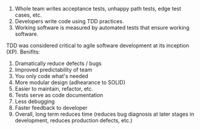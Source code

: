1. Whole team writes acceptance tests, unhappy path tests, edge test cases, etc.
2. Developers write code using TDD practices.
3. Working software is measured by automated tests that ensure working software.


TDD was considered critical to agile software development at its inception (XP).
Benifits:
1. Dramatically reduce defects / bugs
2. Improved predictability of team
3. You only code what's needed
4. More modular design (adhearance to SOLID)
5. Easier to maintain, refactor, etc.
6. Tests serve as code documentation
7. Less debugging
8. Faster feedback to developer
9. Overall, long term reduces time (reduces bug diagnosis at later stages in development, reduces production defects, etc.)
